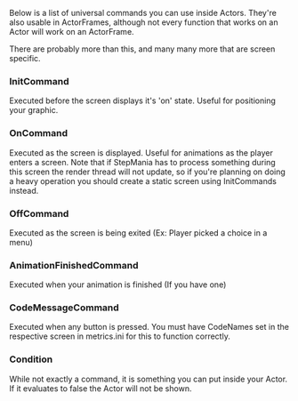 Below is a list of universal commands you can use inside Actors. They're also usable in ActorFrames, although not every function that works on an Actor will work on an ActorFrame.

There are probably more than this, and many many more that are screen specific.

### InitCommand

Executed before the screen displays it's 'on' state. Useful for positioning your graphic.

### OnCommand

Executed as the screen is displayed. Useful for animations as the player enters a screen. Note that if StepMania has to process something during this screen the render thread will not update, so if you're planning on doing a heavy operation you should create a static screen using InitCommands instead.

### OffCommand

Executed as the screen is being exited (Ex: Player picked a choice in a menu)

### AnimationFinishedCommand

Executed when your animation is finished (If you have one)

### CodeMessageCommand

Executed when any button is pressed. You must have CodeNames set in the respective screen in metrics.ini for this to function correctly.

### Condition

While not exactly a command, it is something you can put inside your Actor. If it evaluates to false the Actor will not be shown.